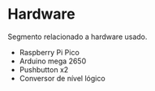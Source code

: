 # Hardware

Segmento relacionado a hardware usado.

- Raspberry Pi Pico
- Arduino mega 2650
- Pushbutton x2
- Conversor de nível lógico


